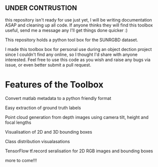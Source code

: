 ## UNDER CONTRUSTION
this repository isn't ready for use just yet, I will be writing documentation ASAP and cleaning up all code. If anyone thinks they will find this toolbox useful, send me a message any I'll get things done quicker :)


This repository holds a python tool box for the SUNRGBD dataset.

I made this toolbox box for personal use during an object dection project since I couldn't find any online, so I thought I'd share with anyone interested.
Feel free to use this code as you wish and raise any bugs via issue, or even better submit a pull request.

# Features of the Toolbox

Convert matlab metadata to a python friendly format

Easy extraction of ground truth labels

Point cloud generation from depth images using camera tilt, height and focal lengths

Visualisation of 2D and 3D bounding boxes

Class distribution visualasations 

TensorFlow tf.record seralisation for 2D RGB images and bounding boxes


more to come!!!